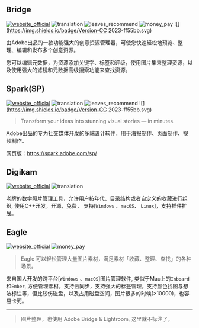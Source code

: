 ## Bridge
[![website_official](https://gitbook07.oss-cn-hangzhou.aliyuncs.com/website_official.svg)](https://www.adobe.com/products/bridge.html) ![translation](https://gitbook07.oss-cn-hangzhou.aliyuncs.com/translation.svg) ![leaves_recommend](https://gitbook07.oss-cn-hangzhou.aliyuncs.com/leaves_rec.svg) ![money_pay](https://gitbook07.oss-cn-hangzhou.aliyuncs.com/money_pay.svg) ![](https://img.shields.io/badge/Version-CC 2023-ff55bb.svg)

由Adobe出品的一款功能强大的创意资源管理器，可使您快速轻松地预览、整理、编辑和发布多个创意资源。

您可以编辑元数据，为资源添加关键字、标签和评级，使用图片集来整理资源，以及使用强大的滤镜和元数据高级搜索功能来查找资源。

## Spark(SP)
[![website_official](https://gitbook07.oss-cn-hangzhou.aliyuncs.com/website_official.svg)](https://www.adobe.com/products/spark.html) ![translation](https://gitbook07.oss-cn-hangzhou.aliyuncs.com/translation.svg) ![leaves_recommend](https://gitbook07.oss-cn-hangzhou.aliyuncs.com/leaves_rec.svg) ![](https://img.shields.io/badge/Version-CC 2023-ff55bb.svg)

> Transform your ideas into stunning visual stories — in minutes.

Adobe出品的专为社交媒体开发的多端设计软件，用于海报制作、页面制作、视频制作。

网页版：https://spark.adobe.com/sp/

## Digikam
[![website_official](https://gitbook07.oss-cn-hangzhou.aliyuncs.com/website_official.svg)](https://www.digikam.org/)  ![translation](https://gitbook07.oss-cn-hangzhou.aliyuncs.com/translation.svg) 

老牌的数字照片管理工具，允许用户按年代、目录结构或者自定义的收藏进行组织, 使用C++开发，开源，免费， 支持[`Windows` 、`macOS`、 `Linux`]，支持插件扩展。

## Eagle

[![website_official](https://gitbook07.oss-cn-hangzhou.aliyuncs.com/website_official.svg)](https://cn.eagle.cool/) ![money_pay](https://gitbook07.oss-cn-hangzhou.aliyuncs.com/money_pay.svg)

> Eagle 可以轻松管理大量图片素材，满足素材「收藏、整理、查找」的各种场景。

来自国人开发的跨平台[`Windows` 、`macOS`]图片管理软件, 类似于Mac上的`Inboard`和`Ember`, 方便管理素材，支持云同步，支持强大的标签管理，支持颜色找图与想法标注等，但比较伤磁盘，以及占用磁盘空间，图片很多的时候(>10000)，也容易卡死。

----

> 图片整理，也使用 Adobe Bridge & Lightroom, 这里就不标注了。